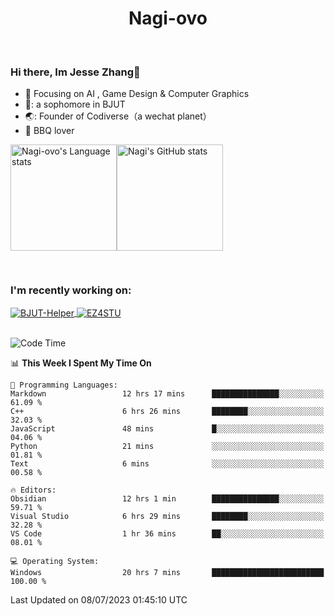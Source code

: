 

<!--
**Nagi-ovo/Nagi-ovo** is a ✨ _special_ ✨ repository because its `README.md` (this file) appears on your GitHub profile.

Here are some ideas to get you started:

- 🔭 I’m currently working on ...
- 🌱 I’m currently learning ...
- 👯 I’m looking to collaborate on ...
- 🤔 I’m looking for help with ...
- 💬 Ask me about ...
- 📫 How to reach me: ...
- 😄 Pronouns: ...
- ⚡ Fun fact: ...
-->
<h1 align="center">Nagi-ovo</h3>


<br />

 ### Hi there, Im Jesse Zhang👋
- :orange_book: Focusing on AI , Game Design & Computer Graphics
- 🔬: a sophomore in BJUT
- 🌏: Founder of Codiverse（a wechat planet）
- :meat_on_bone: BBQ lover

<div style="display:flex; flex-wrap:wrap; height: 200px;">
  <img height="170" src="https://github-readme-stats-git-main-nagi-ovo.vercel.app/api/top-langs/?username=Nagi-ovo&hide=css,scss,html,java,typescript&layout=compact&card_width=345&card_height=400" alt="Nagi-ovo's Language stats">
  <img height="170" src="https://github-readme-stats-git-main-nagi-ovo.vercel.app/api?username=Nagi-ovo&show_icons=true&theme=radical" alt="Nagi's GitHub stats">
</div>

### I'm recently working on:</a>

 <div>
<a href="https://github.com/Open-BJUT/BJUT-Helper">
  <img align="center" src="https://github-readme-stats-git-main-nagi-ovo.vercel.app/api/pin/?username=Nagi-ovo&repo=BJUT-Helper" alt="BJUT-Helper">
</a>
<a href="https://github.com/Nagi-ovo/EZ4STU">
  <img align="center" src="https://github-readme-stats-git-main-nagi-ovo.vercel.app/api/pin/?username=Nagi-ovo&repo=EZ4STU" alt="EZ4STU">
</a>  
</div>

<br />

<!--START_SECTION:waka-->
![Code Time](http://img.shields.io/badge/Code%20Time-76%20hrs%2019%20mins-blue)

📊 **This Week I Spent My Time On** 

```text
💬 Programming Languages: 
Markdown                 12 hrs 17 mins      ███████████████░░░░░░░░░░   61.09 % 
C++                      6 hrs 26 mins       ████████░░░░░░░░░░░░░░░░░   32.03 % 
JavaScript               48 mins             █░░░░░░░░░░░░░░░░░░░░░░░░   04.06 % 
Python                   21 mins             ░░░░░░░░░░░░░░░░░░░░░░░░░   01.81 % 
Text                     6 mins              ░░░░░░░░░░░░░░░░░░░░░░░░░   00.58 % 

🔥 Editors: 
Obsidian                 12 hrs 1 min        ███████████████░░░░░░░░░░   59.71 % 
Visual Studio            6 hrs 29 mins       ████████░░░░░░░░░░░░░░░░░   32.28 % 
VS Code                  1 hr 36 mins        ██░░░░░░░░░░░░░░░░░░░░░░░   08.01 % 

💻 Operating System: 
Windows                  20 hrs 7 mins       █████████████████████████   100.00 % 
```


 Last Updated on 08/07/2023 01:45:10 UTC
<!--END_SECTION:waka-->



